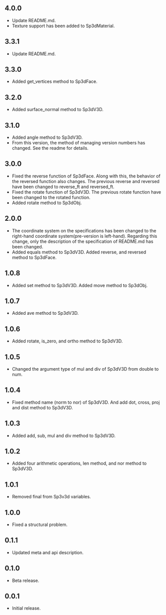 ## 4.0.0

* Update README.md.
* Texture support has been added to Sp3dMaterial.

## 3.3.1

* Update README.md.

## 3.3.0

* Added get_vertices method to Sp3dFace.

## 3.2.0

* Added surface_normal method to Sp3dV3D.

## 3.1.0

* Added angle method to Sp3dV3D.
* From this version, the method of managing version numbers has changed. See the readme for details.

## 3.0.0

* Fixed the reverse function of Sp3dFace. Along with this, the behavior of the reversed function also changes.
  The previous reverse and reversed have been changed to reverse_ft and reversed_ft.
* Fixed the rotate function of Sp3dV3D. The previous rotate function have been changed to the rotated function.
* Added rotate method to Sp3dObj.

## 2.0.0

* The coordinate system on the specifications has been changed to the right-hand coordinate system(pre-version is left-hand).
  Regarding this change, only the description of the specification of README.md has been changed.
* Added equals method to Sp3dV3D. Added reverse, and reversed method to Sp3dFace.

## 1.0.8

* Added set method to Sp3dV3D. Added move method to Sp3dObj.

## 1.0.7

* Added ave method to Sp3dV3D.

## 1.0.6

* Added rotate, is_zero, and ortho method to Sp3dV3D.

## 1.0.5

* Changed the argument type of mul and div of Sp3dV3D from double to num.

## 1.0.4

* Fixed method name (norm to nor) of Sp3dV3D. And add dot, cross, proj and dist method to Sp3dV3D.

## 1.0.3

* Added add, sub, mul and div method to Sp3dV3D.

## 1.0.2

* Added four arithmetic operations, len method, and nor method to Sp3dV3D.

## 1.0.1

* Removed final from Sp3v3d variables.

## 1.0.0

* Fixed a structural problem.

## 0.1.1

* Updated meta and api description.

## 0.1.0

* Beta release.

## 0.0.1

* Initial release.
